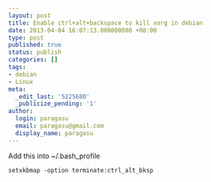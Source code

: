 ```yaml
---
layout: post
title: Enable ctrl+alt+backspace to kill xorg in debian
date: 2013-04-04 16:07:13.000000000 +08:00
type: post
published: true
status: publish
categories: []
tags:
- debian
- Linux
meta:
  _edit_last: '5225680'
  _publicize_pending: '1'
author:
  login: paragasu
  email: paragasu@gmail.com
  display_name: paragasu
---
```


Add this into ~/.bash_profile

    setxkbmap -option terminate:ctrl_alt_bksp


